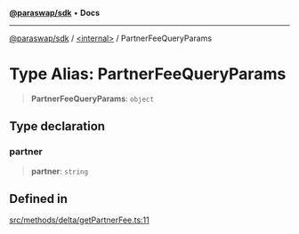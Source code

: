 [**@paraswap/sdk**](../../README.md) • **Docs**

***

[@paraswap/sdk](../../globals.md) / [\<internal\>](../README.md) / PartnerFeeQueryParams

# Type Alias: PartnerFeeQueryParams

> **PartnerFeeQueryParams**: `object`

## Type declaration

### partner

> **partner**: `string`

## Defined in

[src/methods/delta/getPartnerFee.ts:11](https://github.com/paraswap/paraswap-sdk/blob/master/src/methods/delta/getPartnerFee.ts#L11)
